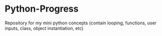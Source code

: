 # Python-Progress
Repository for my mini python concepts (contain looping, functions, user inputs, class, object instantiation, etc)
